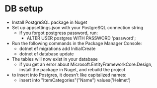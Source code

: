 # DB setup
- Install PostgreSQL package in Nuget
- Set up appsettings.json with your PostgreSQL connection string
	- if you forgot postgress password, run:
		- ALTER USER postgres WITH PASSWORD 'password';
- Run the following commands in the Package Manager Console:
  - dotnet ef migrations add InitialCreate
  - dotnet ef database update
- The tables will now exist in your database
	- if you get an error about Microsoft.EntityFrameworkCore.Design, install the package in Nuget, and rebuild the project
- to insert into Postgres, it doesn't like capitalized names:
	- insert into "ItemCategories"("Name") values('Helmet')